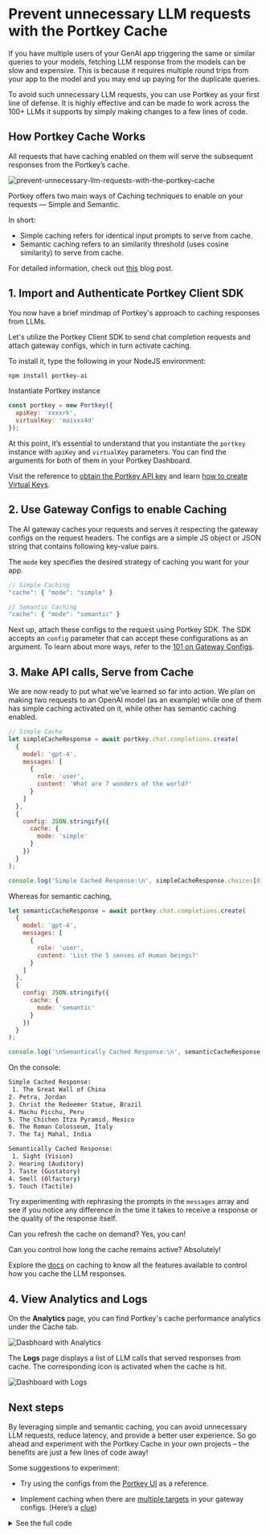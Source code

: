 # Prevent unnecessary LLM requests with the Portkey Cache

If you have multiple users of your GenAI app triggering the same or similar queries to your models, fetching LLM response from the models can be slow and expensive. This is because it requires multiple round trips from your app to the model and you may end up paying for the duplicate queries.

To avoid such unnecessary LLM requests, you can use Portkey as your first line of defense. It is highly effective and can be made to work across the 100+ LLMs it supports by simply making changes to a few lines of code.

## How Portkey Cache Works

All requests that have caching enabled on them will serve the subsequent responses from the Portkey’s cache.

![prevent-unnecessary-llm-requests-with-the-portkey-cache](./images/prevent-unnecessary-llm-requests-with-the-portkey-cache/1-prevent-unnecessary-llm-requests-with-the-portkey-cache.png)

Portkey offers two main ways of Caching techniques to enable on your requests — Simple and Semantic.

In short:

- Simple caching refers for identical input prompts to serve from cache.
- Semantic caching refers to an similarity threshold (uses cosine similarity) to serve from cache.

For detailed information, check out [this](https://portkey.ai/blog/reducing-llm-costs-and-latency-semantic-cache/) blog post.

## 1. Import and Authenticate Portkey Client SDK

You now have a brief mindmap of Portkey's approach to caching responses from LLMs.

Let's utilize the Portkey Client SDK to send chat completion requests and attach gateway configs, which in turn activate caching.

To install it, type the following in your NodeJS environment:

```sh
npm install portkey-ai
```

Instantiate Portkey instance

```js
const portkey = new Portkey({
  apiKey: 'xxxxrk',
  virtualKey: 'maixxx4d'
});
```

At this point, it’s essential to understand that you instantiate the `portkey` instance with `apiKey` and `virtualKey` parameters. You can find the arguments for both of them in your Portkey Dashboard.

Visit the reference to [obtain the Portkey API key](https://portkey.ai/docs/api-reference/authentication) and learn [how to create Virtual Keys](https://portkey.ai/docs/product/ai-gateway-streamline-llm-integrations/virtual-keys#creating-virtual-keys).

## 2. Use Gateway Configs to enable Caching

The AI gateway caches your requests and serves it respecting the gateway configs on the request headers. The configs are a simple JS object or JSON string that contains following key-value pairs.

The `mode` key specifies the desired strategy of caching you want for your app.

```js
// Simple Caching
"cache": { "mode": "simple" }

// Semantic Caching
"cache": { "mode": "semantic" }

```

Next up, attach these configs to the request using Portkey SDK. The SDK accepts an `config` parameter that can accept these configurations as an argument. To learn about more ways, refer to the [101 on Gateway Configs](https://github.com/Portkey-AI/portkey-cookbook/blob/main/ai-gateway/101-portkey-gateway-configs.md#a-reference-gateway-configs-from-the-ui).

## 3. Make API calls, Serve from Cache

We are now ready to put what we’ve learned so far into action. We plan on making two requests to an OpenAI model (as an example) while one of them has simple caching activated on it, while other has semantic caching enabled.

```js
// Simple Cache
let simpleCacheResponse = await portkey.chat.completions.create(
  {
    model: 'gpt-4',
    messages: [
      {
        role: 'user',
        content: 'What are 7 wonders of the world?'
      }
    ]
  },
  {
    config: JSON.stringify({
      cache: {
        mode: 'simple'
      }
    })
  }
);

console.log('Simple Cached Response:\n', simpleCacheResponse.choices[0].message.content);
```

Whereas for semantic caching,

```js
let semanticCacheResponse = await portkey.chat.completions.create(
  {
    model: 'gpt-4',
    messages: [
      {
        role: 'user',
        content: 'List the 5 senses of Human beings?'
      }
    ]
  },
  {
    config: JSON.stringify({
      cache: {
        mode: 'semantic'
      }
    })
  }
);

console.log('\nSemantically Cached Response:\n', semanticCacheResponse.choices[0].message.content);
```

On the console:

```sh
Simple Cached Response:
 1. The Great Wall of China
2. Petra, Jordan
3. Christ the Redeemer Statue, Brazil
4. Machu Picchu, Peru
5. The Chichen Itza Pyramid, Mexico
6. The Roman Colosseum, Italy
7. The Taj Mahal, India

Semantically Cached Response:
 1. Sight (Vision)
2. Hearing (Auditory)
3. Taste (Gustatory)
4. Smell (Olfactory)
5. Touch (Tactile)
```

Try experimenting with rephrasing the prompts in the `messages` array and see if you notice any difference in the time it takes to receive a response or the quality of the response itself.

Can you refresh the cache on demand? Yes, you can!

Can you control how long the cache remains active? Absolutely!

Explore the [docs](https://portkey.ai/docs/product/ai-gateway-streamline-llm-integrations/cache-simple-and-semantic) on caching to know all the features available to control how you cache the LLM responses.

## 4. View Analytics and Logs

On the **Analytics** page, you can find Portkey's cache performance analytics under the Cache tab.

![Dasbhoard with Analytics](./images/prevent-unnecessary-llm-requests-with-the-portkey-cache/2-prevent-unnecessary-llm-requests-with-the-portkey-cache-2.png)

The **Logs** page displays a list of LLM calls that served responses from cache. The corresponding icon is activated when the cache is hit.

![Dashboard with Logs](./images/prevent-unnecessary-llm-requests-with-the-portkey-cache/3-prevent-unnecessary-llm-requests-with-the-portkey-cache-3.png)

## Next steps

By leveraging simple and semantic caching, you can avoid unnecessary LLM requests, reduce latency, and provide a better user experience. So go ahead and experiment with the Portkey Cache in your own projects – the benefits are just a few lines of code away!

Some suggestions to experiment:

- Try using the configs from the [Portkey UI](https://github.com/Portkey-AI/portkey-cookbook/blob/main/ai-gateway/101-portkey-gateway-configs.md#a-reference-gateway-configs-from-the-ui) as a reference.

- Implement caching when there are [multiple targets](https://github.com/Portkey-AI/portkey-cookbook/blob/main/ai-gateway/how-to-setup-fallback-from-openai-to-azure-openai.md#2-creating-fallback-configs) in your gateway configs. (Here’s a [clue](https://portkey.ai/docs/product/ai-gateway-streamline-llm-integrations/cache-simple-and-semantic#how-cache-works-with-configs))

<details>
<summary>See the full code</summary>

```js
import { Portkey } from 'portkey-ai';

const portkey = new Portkey({
  apiKey: 'xxxxxk',
  virtualKey: 'mxxxxxxxxd'
});

let simpleCacheResponse = await portkey.chat.completions.create(
  {
    model: 'gpt-4',
    messages: [
      {
        role: 'user',
        content: 'What are 7 wonders of the world?'
      }
    ]
  },
  {
    config: JSON.stringify({
      cache: {
        mode: 'simple'
      }
    })
  }
);

console.log('Simple Cached Response:\n', simpleCacheResponse.choices[0].message.content);

let semanticCacheResponse = await portkey.chat.completions.create(
  {
    model: 'gpt-4',
    messages: [
      {
        role: 'user',
        content: 'List the 5 senses of Human beings?'
      }
    ]
  },
  {
    config: JSON.stringify({
      cache: {
        mode: 'semantic'
      }
    })
  }
);

console.log('\nSemantically Cached Response:\n', semanticCacheResponse.choices[0].message.content);
```

</details>
